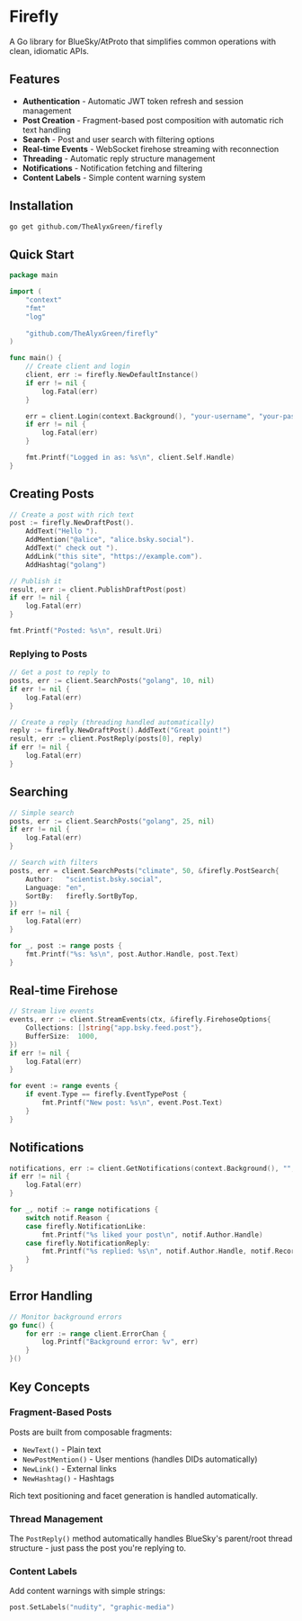 # Firefly

A Go library for BlueSky/AtProto that simplifies common operations with clean, idiomatic APIs.

## Features

- **Authentication** - Automatic JWT token refresh and session management
- **Post Creation** - Fragment-based post composition with automatic rich text handling
- **Search** - Post and user search with filtering options
- **Real-time Events** - WebSocket firehose streaming with reconnection
- **Threading** - Automatic reply structure management
- **Notifications** - Notification fetching and filtering
- **Content Labels** - Simple content warning system

## Installation

```bash
go get github.com/TheAlyxGreen/firefly
```

## Quick Start

```go
package main

import (
    "context"
    "fmt"
    "log"
    
    "github.com/TheAlyxGreen/firefly"
)

func main() {
    // Create client and login
    client, err := firefly.NewDefaultInstance()
    if err != nil {
        log.Fatal(err)
    }

    err = client.Login(context.Background(), "your-username", "your-password")
    if err != nil {
        log.Fatal(err)
    }

    fmt.Printf("Logged in as: %s\n", client.Self.Handle)
}
```

## Creating Posts

```go
// Create a post with rich text
post := firefly.NewDraftPost().
    AddText("Hello ").
    AddMention("@alice", "alice.bsky.social").
    AddText(" check out ").
    AddLink("this site", "https://example.com").
    AddHashtag("golang")

// Publish it
result, err := client.PublishDraftPost(post)
if err != nil {
    log.Fatal(err)
}

fmt.Printf("Posted: %s\n", result.Uri)
```

### Replying to Posts

```go
// Get a post to reply to
posts, err := client.SearchPosts("golang", 10, nil)
if err != nil {
    log.Fatal(err)
}

// Create a reply (threading handled automatically)
reply := firefly.NewDraftPost().AddText("Great point!")
result, err := client.PostReply(posts[0], reply)
if err != nil {
    log.Fatal(err)
}
```

## Searching

```go
// Simple search
posts, err := client.SearchPosts("golang", 25, nil)
if err != nil {
    log.Fatal(err)
}

// Search with filters
posts, err = client.SearchPosts("climate", 50, &firefly.PostSearch{
    Author:   "scientist.bsky.social",
    Language: "en",
    SortBy:   firefly.SortByTop,
})
if err != nil {
    log.Fatal(err)
}

for _, post := range posts {
    fmt.Printf("%s: %s\n", post.Author.Handle, post.Text)
}
```

## Real-time Firehose

```go
// Stream live events
events, err := client.StreamEvents(ctx, &firefly.FirehoseOptions{
    Collections: []string{"app.bsky.feed.post"},
    BufferSize:  1000,
})
if err != nil {
    log.Fatal(err)
}

for event := range events {
    if event.Type == firefly.EventTypePost {
        fmt.Printf("New post: %s\n", event.Post.Text)
    }
}
```

## Notifications

```go
notifications, err := client.GetNotifications(context.Background(), "", 25)
if err != nil {
    log.Fatal(err)
}

for _, notif := range notifications {
    switch notif.Reason {
    case firefly.NotificationLike:
        fmt.Printf("%s liked your post\n", notif.Author.Handle)
    case firefly.NotificationReply:
        fmt.Printf("%s replied: %s\n", notif.Author.Handle, notif.Record.Text)
    }
}
```

## Error Handling

```go
// Monitor background errors
go func() {
    for err := range client.ErrorChan {
        log.Printf("Background error: %v", err)
    }
}()
```

## Key Concepts

### Fragment-Based Posts

Posts are built from composable fragments:

- `NewText()` - Plain text
- `NewPostMention()` - User mentions (handles DIDs automatically)
- `NewLink()` - External links  
- `NewHashtag()` - Hashtags

Rich text positioning and facet generation is handled automatically.

### Thread Management

The `PostReply()` method automatically handles BlueSky's parent/root thread structure - just pass the post you're replying to.

### Content Labels

Add content warnings with simple strings:

```go
post.SetLabels("nudity", "graphic-media")
```
